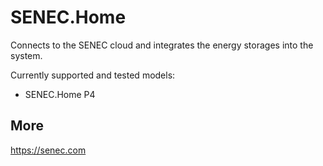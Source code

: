 # SENEC.Home

Connects to the SENEC cloud and integrates the energy storages into the system.

Currently supported and tested models:

* SENEC.Home P4

## More

https://senec.com